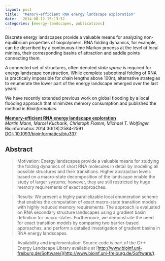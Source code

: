 ```yaml
---
layout: post
title:  "Memory-efficient RNA energy landscape exploration"
date:   2014-06-12 15:13:32
categories: [energy-landscapes, publications]
---
```

Discrete energy landscapes provide a valuable means for analyzing
non-equilibrium properties of biopolymers. RNA folding dynamics, for
example, can be described by a continuous-time Markov process at the level
of local minima, their corresponding basins of attraction and saddle points
connecting them.

A connected set of structures, often denoted *state space* is required for
energy landscape construction. While complete suboptimal folding of RNA is
practically impossible for chain lengths above 100nt, alternative
strategies to enumerate the lower part of the energy landscape emerged over
the last years. 

We have recently extended previous work on global flooding by a local
flooding approach that minimizes memory consumption and published the
method in *Bioinformatics*.

[__Memory-efficient RNA energy landscape
exploration__](http://bioinformatics.oxfordjournals.org/content/30/18/2584)    
*Martin Mann, Marcel Kucharík, Christoph Flamm, Michael T. Wolfinger*   
Bioinformatics 2014 30(18):2584-2591   
[DOI: 10.1093/bioinformatics/btu337](http://dx.doi.org/doi:10.1093/bioinformatics/btu337)

## Abstract

> Motivation: Energy landscapes provide a valuable means for studying the
  folding dynamics of short RNA molecules in detail by modeling all
  possible structures and their transitions. Higher abstraction levels
  based on a macro-state decomposition of the landscape enable the study of
  larger systems; however, they are still restricted by huge memory
  requirements of exact approaches.

> Results: We present a highly parallelizable local enumeration scheme that
  enables the computation of exact macro-state transition models with
  highly reduced memory requirements. The approach is evaluated on RNA
  secondary structure landscapes using a gradient basin definition for
  macro-states. Furthermore, we demonstrate the need for exact transition
  models by comparing two barrier-based approaches, and perform a detailed
  investigation of gradient basins in RNA energy landscapes.

> Availability and implementation: Source code is part of the C++ Energy
  Landscape Library available at
  [http://www.bioinf.uni-freiburg.de/Software/](http://www.bioinf.uni-freiburg.de/Software/). 
